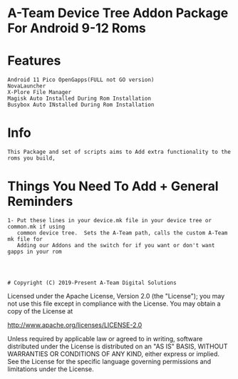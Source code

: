 # A-Team Device Tree Addon Package For Android 9-12 Roms


# Features
```
Android 11 Pico OpenGapps(FULL not GO version)
NovaLauncher
X-Plore File Manager
Magisk Auto Installed During Rom Installation
Busybox Auto INstalled During Rom Installation
```


# Info
```
This Package and set of scripts aims to Add extra functionality to the roms you build,  
```


# Things You Need To Add + General Reminders
```
1- Put these lines in your device.mk file in your device tree or common.mk if using 
   common device tree.  Sets the A-Team path, calls the custom A-Team mk file for 
   Adding our Addons and the switch for if you want or don't want gapps in your rom
```
```

```




```


# Copyright (C) 2019-Present A-Team Digital Solutions
```
Licensed under the Apache License, Version 2.0 (the "License");
you may not use this file except in compliance with the License.
You may obtain a copy of the License at

http://www.apache.org/licenses/LICENSE-2.0

Unless required by applicable law or agreed to in writing, software
distributed under the License is distributed on an "AS IS" BASIS,
WITHOUT WARRANTIES OR CONDITIONS OF ANY KIND, either express or implied.
See the License for the specific language governing permissions and
limitations under the License.
